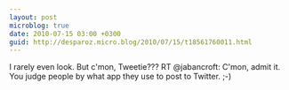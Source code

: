 ```yaml
---
layout: post
microblog: true
date: 2010-07-15 03:00 +0300
guid: http://desparoz.micro.blog/2010/07/15/t18561760011.html
---
```

I rarely even look. But c'mon, Tweetie??? RT @jabancroft: C'mon, admit it. You judge people by what app they use to post to Twitter. ;-)
